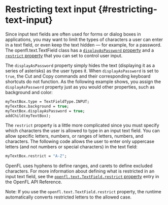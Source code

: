 # Restricting text input {#restricting-text-input}

Since input text fields are often used for forms or dialog boxes in
applications, you may want to limit the types of characters a user can enter in
a text field, or even keep the text hidden — for example, for a password. The
openfl.text.TextField class has a
[`displayAsPassword` property](https://api.openfl.org/openfl/text/TextField.html#displayAsPassword)
and a [`restrict` property](https://api.openfl.org/openfl/text/TextField.html#restrict)
that you can set to control user input.

The `displayAsPassword` property simply hides the text (displaying it as a
series of asterisks) as the user types it. When `displayAsPassword` is set to
`true`, the Cut and Copy commands and their corresponding keyboard shortcuts do
not function. As the following example shows, you assign the `displayAsPassword`
property just as you would other properties, such as background and color:

```haxe
myTextBox.type = TextFieldType.INPUT;
myTextBox.background = true;
myTextBox.displayAsPassword = true;
addChild(myTextBox);
```

The `restrict` property is a little more complicated since you must specify
which characters the user is allowed to type in an input text field. You can
allow specific letters, numbers, or ranges of letters, numbers, and characters.
The following code allows the user to enter only uppercase letters (and not
numbers or special characters) in the text field:

```haxe
myTextBox.restrict = "A-Z";
```

OpenFL uses hyphens to define ranges, and carets to define excluded characters.
For more information about defining what is restricted in an input text field,
see the
[`openfl.text.TextField.restrict` property](https://api.openfl.org/openfl/text/TextField.html#restrict)
entry in the OpenFL API Reference.

Note: If you use the `openfl.text.TextField.restrict` property, the runtime
automatically converts restricted letters to the allowed case.
